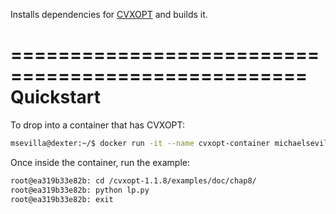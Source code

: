 Installs dependencies for [CVXOPT](http://cvxopt.org/index.html) and builds it. 

===================================================
Quickstart
===================================================

To drop into a container that has CVXOPT:

```bash
msevilla@dexter:~/$ docker run -it --name cvxopt-container michaelsevilla/cvxopt
```

Once inside the container, run the example:

```bash
root@ea319b33e82b: cd /cvxopt-1.1.8/examples/doc/chap8/
root@ea319b33e82b: python lp.py
root@ea319b33e82b: exit
```
